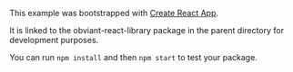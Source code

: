 This example was bootstrapped with [Create React App](https://github.com/facebook/create-react-app).

It is linked to the obviant-react-library package in the parent directory for development purposes.

You can run `npm install` and then `npm start` to test your package.
